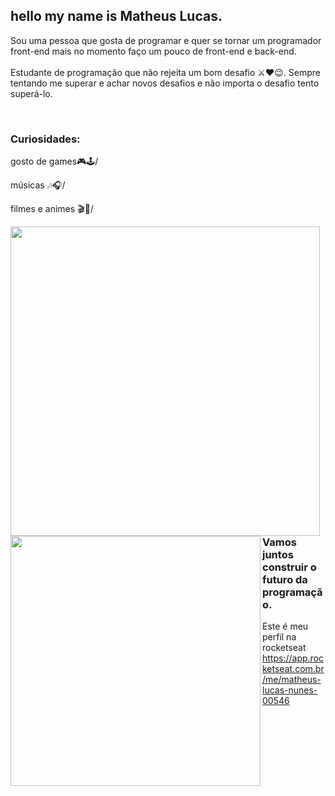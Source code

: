 ## hello my name is Matheus Lucas.

Sou uma pessoa que gosta de programar e quer se tornar 
um programador front-end 
mais no momento faço um pouco de front-end e back-end.<br/>
<br/>
Estudante de programação que não rejeita um bom desafio ⚔❤😉.
Sempre tentando me superar e achar novos desafios e não importa o desafio 
tento superá-lo.


<br/>

### Curiosidades:

gosto de games🎮🕹/

músicas 🎶🎧/

filmes e animes 🎬🎥/
<td><img width="495px" align="left" src="https://github-readme-stats.vercel.app/api?username=Lukeofwar&theme=buefy"/>  
 <br/>
 <img width="400px" align="left" src="https://github-readme-stats.vercel.app/api/top-langs/?username=Lukeofwar&hide=html&layout=compact&theme=buefy" />  
 
 <br/>
 
 ### Vamos juntos construir o futuro da programação.

Este é meu perfil na rocketseat https://app.rocketseat.com.br/me/matheus-lucas-nunes-00546







